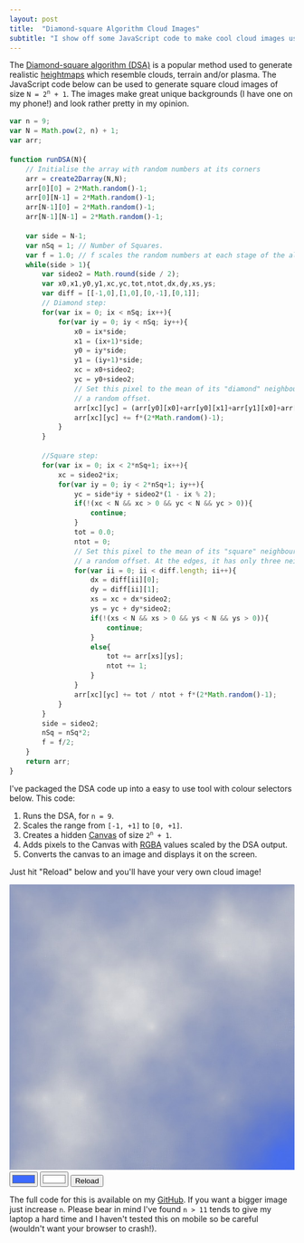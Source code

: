 ```yaml
---
layout: post
title:  "Diamond-square Algorithm Cloud Images"
subtitle: "I show off some JavaScript code to make cool cloud images using the Diamond-square algorithm."
---
```


The <a href="https://en.wikipedia.org/wiki/Diamond-square_algorithm" class="blue-link">Diamond-square algorithm (DSA)</a> is a popular method used to generate realistic <a href="https://en.wikipedia.org/wiki/Heightmap" class="blue-link">heightmaps</a> which resemble clouds, terrain and/or plasma. The JavaScript code below can be used to generate square cloud images of size <code class="highlighter-rouge">N = 2<sup>n</sup> + 1</code>. The images make great unique backgrounds (I have one on my phone!) and look rather pretty in my opinion.

```javascript
var n = 9;
var N = Math.pow(2, n) + 1;
var arr;

function runDSA(N){
    // Initialise the array with random numbers at its corners
    arr = create2Darray(N,N);
    arr[0][0] = 2*Math.random()-1;
    arr[0][N-1] = 2*Math.random()-1;
    arr[N-1][0] = 2*Math.random()-1;
    arr[N-1][N-1] = 2*Math.random()-1;
    
    var side = N-1;
    var nSq = 1; // Number of Squares.
    var f = 1.0; // f scales the random numbers at each stage of the algorithm
    while(side > 1){
        var sideo2 = Math.round(side / 2);
        var x0,x1,y0,y1,xc,yc,tot,ntot,dx,dy,xs,ys;
        var diff = [[-1,0],[1,0],[0,-1],[0,1]];
        // Diamond step:
        for(var ix = 0; ix < nSq; ix++){
            for(var iy = 0; iy < nSq; iy++){
                x0 = ix*side;
                x1 = (ix+1)*side;
                y0 = iy*side;
                y1 = (iy+1)*side;
                xc = x0+sideo2;
                yc = y0+sideo2;
                // Set this pixel to the mean of its "diamond" neighbours plus
                // a random offset.
                arr[xc][yc] = (arr[y0][x0]+arr[y0][x1]+arr[y1][x0]+arr[y1][x1])/4;
                arr[xc][yc] += f*(2*Math.random()-1);
            }
        }
        
        //Square step:
        for(var ix = 0; ix < 2*nSq+1; ix++){
            xc = sideo2*ix;
            for(var iy = 0; iy < 2*nSq+1; iy++){
                yc = side*iy + sideo2*(1 - ix % 2);
                if(!(xc < N && xc > 0 && yc < N && yc > 0)){
                    continue;
                }
                tot = 0.0;
                ntot = 0;
                // Set this pixel to the mean of its "square" neighbours plus
                // a random offset. At the edges, it has only three neighbours.
                for(var ii = 0; ii < diff.length; ii++){
                    dx = diff[ii][0];
                    dy = diff[ii][1];
                    xs = xc + dx*sideo2;
                    ys = yc + dy*sideo2;
                    if(!(xs < N && xs > 0 && ys < N && ys > 0)){
                        continue;
                    }
                    else{
                        tot += arr[xs][ys];
                        ntot += 1;
                    }
                }
                arr[xc][yc] += tot / ntot + f*(2*Math.random()-1);
            }
        }
        side = sideo2;
        nSq = nSq*2;
        f = f/2;
    }
    return arr;
}
```

I've packaged the DSA code up into a easy to use tool with colour selectors below. This code:

1. Runs the DSA, for `n = 9`.
2. Scales the range from `[-1, +1]` to `[0, +1]`.
3. Creates a hidden <a href="https://www.w3schools.com/graphics/canvas_intro.asp" class="blue-link">Canvas</a> of size <code class="highlighter-rouge">2<sup>n</sup> + 1</code>. 
4. Adds pixels to the Canvas with <a href="https://en.wikipedia.org/wiki/RGBA_color_space" class="blue-link">RGBA</a> values scaled by the DSA output.
5. Converts the canvas to an image and displays it on the screen.

Just hit "Reload" below and you'll have your very own cloud image!

<canvas id="myCanvas" style="display: none;"></canvas>
<div id="divImg" style="overflow-x: scroll;"><img src='/assets/images/cloudImage.jpg'></div>
<div>
    <input id="color1" type="color" value="#3c69ff" class="form-control"/>
    <input id="color2" type="color" value="#ffffff" class="form-control"/>
    <button id="reload" class="button">Reload</button>
</div>

The full code for this is available on my <a href="https://github.com/george-pearson" class="blue-link">GitHub</a>. If you want a bigger image just increase `n`. Please bear in mind I've found `n > 11` tends to give my laptop a hard time and I haven't tested this on mobile so be careful (wouldn't want your browser to crash!).

<script src="https://code.jquery.com/jquery-3.3.1.min.js"></script>
<script src="/assets/scripts/cloud.min.js"></script>